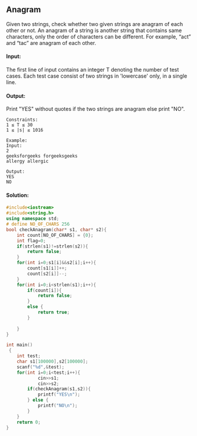 ## Anagram

Given two strings, check whether two given strings are anagram of each other or not. An anagram of a string is another string that contains same characters, only the order of characters can be different. For example, “act” and “tac” are anagram of each other.

#### Input:
The first line of input contains an integer T denoting the number of test cases. Each test case consist of two strings in 'lowercase' only, in a single line.

#### Output:
Print "YES" without quotes if the two strings are anagram else print "NO".
```
Constraints:
1 ≤ T ≤ 30
1 ≤ |s| ≤ 1016

Example:
Input:
2
geeksforgeeks forgeeksgeeks
allergy allergic

Output:
YES
NO
```
#### Solution:
```c++
#include<iostream>
#include<string.h>
using namespace std;
# define NO_OF_CHARS 256
bool checkAnagram(char* s1, char* s2){
    int count[NO_OF_CHARS] = {0};
    int flag=0;
    if(strlen(s1)!=strlen(s2)){
        return false;
    }
    for(int i=0;s1[i]&&s2[i];i++){
        count[s1[i]]++;
        count[s2[i]]--;
    }
    for(int i=0;i<strlen(s1);i++){
        if(count[i]){
            return false;
        }
        else {
            return true;
        }
            
    }
}

int main()
 {
	int test;
	char s1[100000],s2[100000];
	scanf("%d",&test);
	for(int i=0;i<test;i++){
	        cin>>s1;
	        cin>>s2;
	    if(checkAnagram(s1,s2)){
	        printf("YES\n");
	    } else {
	        printf("NO\n");
	    }
	}
	return 0;
}
```
